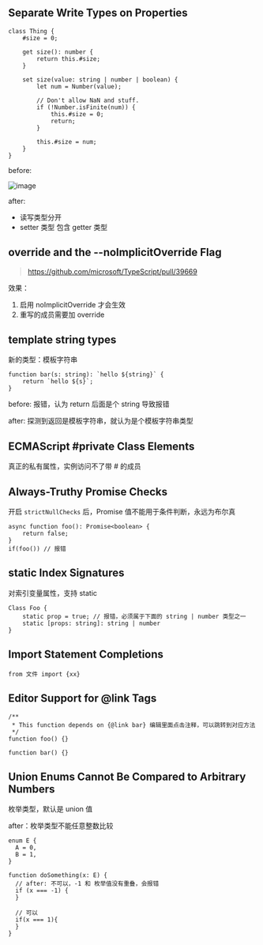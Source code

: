 ## Separate Write Types on Properties

```
class Thing {
    #size = 0;

    get size(): number {
        return this.#size;
    }

    set size(value: string | number | boolean) {
        let num = Number(value);

        // Don't allow NaN and stuff.
        if (!Number.isFinite(num)) {
            this.#size = 0;
            return;
        }

        this.#size = num;
    }
}
```

before:

![image](https://user-images.githubusercontent.com/4012276/117753485-1fc18680-b24b-11eb-8162-52a32b315bf5.png)

after:

- 读写类型分开
- setter 类型 包含 getter 类型

## override and the --noImplicitOverride Flag

>https://github.com/microsoft/TypeScript/pull/39669

效果：
1. 启用 noImplicitOverride 才会生效
2. 重写的成员需要加 override

## template string types

新的类型：模板字符串

```
function bar(s: string): `hello ${string}` {
    return `hello ${s}`;
}
```

before: 报错，认为 return 后面是个 string 导致报错

after: 探测到返回是模板字符串，就认为是个模板字符串类型

## ECMAScript #private Class Elements

真正的私有属性，实例访问不了带 # 的成员

## Always-Truthy Promise Checks

开启 `strictNullChecks` 后，Promise 值不能用于条件判断，永远为布尔真

```
async function foo(): Promise<boolean> {
    return false;
}
if(foo()) // 报错
```

## static Index Signatures

对索引变量属性，支持 static
```
Class Foo {
    static prop = true; // 报错，必须属于下面的 string | number 类型之一
    static [props: string]: string | number
}
```

## Import Statement Completions

```
from 文件 import {xx}
```

## Editor Support for @link Tags

```
/**
 * This function depends on {@link bar} 编辑里面点击注释，可以跳转到对应方法
 */
function foo() {}

function bar() {}
```

## Union Enums Cannot Be Compared to Arbitrary Numbers

枚举类型，默认是 union 值

after：枚举类型不能任意整数比较

```
enum E {
  A = 0,
  B = 1,
}

function doSomething(x: E) {
  // after: 不可以，-1 和 枚举值没有重叠，会报错
  if (x === -1) {
  }
  
  // 可以
  if(x === 1){
  }
}
```


